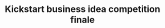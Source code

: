 ---
layout: event
title: "Kickstart business idea competition finale"
start_time: 2024-11-27 12:00:00
end_time: 2024-11-27 18:00:00
description: Kickstart business idea competition brings together the students of Oamk, University of Oulu and OSAO. Come and watch the competition finale where the teams compete for cash prizes of 1500€, 1000€ and 500€ by pitching their business idea!
image_url: /assets/images/kickstart.png
---